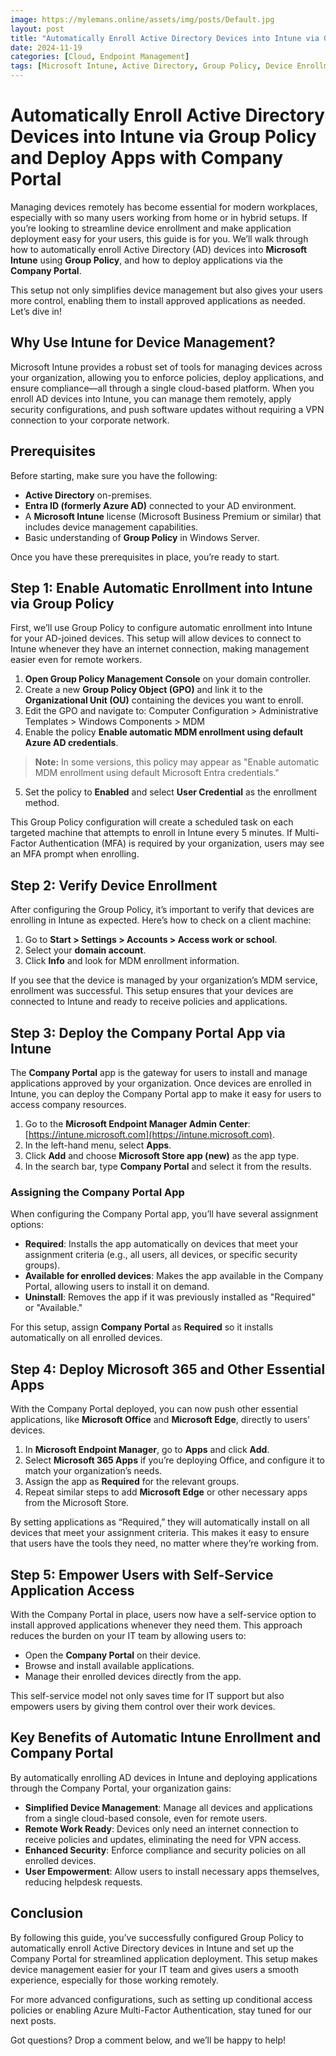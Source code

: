```yaml
---
image: https://mylemans.online/assets/img/posts/Default.jpg
layout: post
title: "Automatically Enroll Active Directory Devices into Intune via Group Policy and Deploy Apps with Company Portal"
date: 2024-11-19
categories: [Cloud, Endpoint Management]
tags: [Microsoft Intune, Active Directory, Group Policy, Device Enrollment, Company Portal, Application Deployment, Remote Work, Microsoft 365, Entra ID, Azure AD, Device Management, MDM]
---
```



# Automatically Enroll Active Directory Devices into Intune via Group Policy and Deploy Apps with Company Portal

Managing devices remotely has become essential for modern workplaces, especially with so many users working from home or in hybrid setups. If you’re looking to streamline device enrollment and make application deployment easy for your users, this guide is for you. We’ll walk through how to automatically enroll Active Directory (AD) devices into **Microsoft Intune** using **Group Policy**, and how to deploy applications via the **Company Portal**.

This setup not only simplifies device management but also gives your users more control, enabling them to install approved applications as needed. Let’s dive in!

## Why Use Intune for Device Management?

Microsoft Intune provides a robust set of tools for managing devices across your organization, allowing you to enforce policies, deploy applications, and ensure compliance—all through a single cloud-based platform. When you enroll AD devices into Intune, you can manage them remotely, apply security configurations, and push software updates without requiring a VPN connection to your corporate network.

## Prerequisites

Before starting, make sure you have the following:

- **Active Directory** on-premises.
- **Entra ID (formerly Azure AD)** connected to your AD environment.
- A **Microsoft Intune** license (Microsoft Business Premium or similar) that includes device management capabilities.
- Basic understanding of **Group Policy** in Windows Server.

Once you have these prerequisites in place, you’re ready to start.

## Step 1: Enable Automatic Enrollment into Intune via Group Policy

First, we’ll use Group Policy to configure automatic enrollment into Intune for your AD-joined devices. This setup will allow devices to connect to Intune whenever they have an internet connection, making management easier even for remote workers.

1. **Open Group Policy Management Console** on your domain controller.
2. Create a new **Group Policy Object (GPO)** and link it to the **Organizational Unit (OU)** containing the devices you want to enroll.
3. Edit the GPO and navigate to: Computer Configuration > Administrative Templates > Windows Components > MDM
4. Enable the policy **Enable automatic MDM enrollment using default Azure AD credentials**.

> **Note:** In some versions, this policy may appear as "Enable automatic MDM enrollment using default Microsoft Entra credentials."

5. Set the policy to **Enabled** and select **User Credential** as the enrollment method.

This Group Policy configuration will create a scheduled task on each targeted machine that attempts to enroll in Intune every 5 minutes. If Multi-Factor Authentication (MFA) is required by your organization, users may see an MFA prompt when enrolling.

## Step 2: Verify Device Enrollment

After configuring the Group Policy, it’s important to verify that devices are enrolling in Intune as expected. Here’s how to check on a client machine:

1. Go to **Start > Settings > Accounts > Access work or school**.
2. Select your **domain account**.
3. Click **Info** and look for MDM enrollment information.

If you see that the device is managed by your organization’s MDM service, enrollment was successful. This setup ensures that your devices are connected to Intune and ready to receive policies and applications.

## Step 3: Deploy the Company Portal App via Intune

The **Company Portal** app is the gateway for users to install and manage applications approved by your organization. Once devices are enrolled in Intune, you can deploy the Company Portal app to make it easy for users to access company resources.

1. Go to the **Microsoft Endpoint Manager Admin Center**: [https://intune.microsoft.com](https://intune.microsoft.com).
2. In the left-hand menu, select **Apps**.
3. Click **Add** and choose **Microsoft Store app (new)** as the app type.
4. In the search bar, type **Company Portal** and select it from the results.

### Assigning the Company Portal App

When configuring the Company Portal app, you’ll have several assignment options:

- **Required**: Installs the app automatically on devices that meet your assignment criteria (e.g., all users, all devices, or specific security groups).
- **Available for enrolled devices**: Makes the app available in the Company Portal, allowing users to install it on demand.
- **Uninstall**: Removes the app if it was previously installed as "Required" or "Available."

For this setup, assign **Company Portal** as **Required** so it installs automatically on all enrolled devices.

## Step 4: Deploy Microsoft 365 and Other Essential Apps

With the Company Portal deployed, you can now push other essential applications, like **Microsoft Office** and **Microsoft Edge**, directly to users' devices.

1. In **Microsoft Endpoint Manager**, go to **Apps** and click **Add**.
2. Select **Microsoft 365 Apps** if you’re deploying Office, and configure it to match your organization’s needs.
3. Assign the app as **Required** for the relevant groups.
4. Repeat similar steps to add **Microsoft Edge** or other necessary apps from the Microsoft Store.

By setting applications as “Required,” they will automatically install on all devices that meet your assignment criteria. This makes it easy to ensure that users have the tools they need, no matter where they’re working from.

## Step 5: Empower Users with Self-Service Application Access

With the Company Portal in place, users now have a self-service option to install approved applications whenever they need them. This approach reduces the burden on your IT team by allowing users to:

- Open the **Company Portal** on their device.
- Browse and install available applications.
- Manage their enrolled devices directly from the app.

This self-service model not only saves time for IT support but also empowers users by giving them control over their work devices.

## Key Benefits of Automatic Intune Enrollment and Company Portal

By automatically enrolling AD devices in Intune and deploying applications through the Company Portal, your organization gains:

- **Simplified Device Management**: Manage all devices and applications from a single cloud-based console, even for remote users.
- **Remote Work Ready**: Devices only need an internet connection to receive policies and updates, eliminating the need for VPN access.
- **Enhanced Security**: Enforce compliance and security policies on all enrolled devices.
- **User Empowerment**: Allow users to install necessary apps themselves, reducing helpdesk requests.

## Conclusion

By following this guide, you’ve successfully configured Group Policy to automatically enroll Active Directory devices in Intune and set up the Company Portal for streamlined application deployment. This setup makes device management easier for your IT team and gives users a smooth experience, especially for those working remotely.

For more advanced configurations, such as setting up conditional access policies or enabling Azure Multi-Factor Authentication, stay tuned for our next posts. 

Got questions? Drop a comment below, and we’ll be happy to help!
